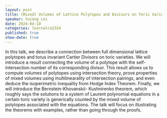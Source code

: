 ```yaml
---
layout: post
title: (Mixed) Volumes of Lattice Polytopes and Divisors on Toric Varieties
speaker: Yucong Lei
date: 2024-04-10
categories: learnalco2324
published: true
show-date: true
---
```

In this talk, we describe a connection between full dimensional lattice polytopes and torus invariant Cartier Divisors on toric varieties. We will introduce a result connecting the volume of a polytope with the self-intersection number of its corresponding divisor. This result allows us to compute volumes of polytopes using intersection theory, prove properties of mixed volumes using multilinearality of intersection pairings, and even deduce the isoperimetric inequality from Hodge Index Theorem. Finally, we will introduce the Bernstein-Khovanskii- Kushnirenko theorem, which roughly says the solutions to a system of Laurent polynomial equations in a certain toric variety is generically counted by the mixed volume of polytopes associated with the equations. The talk will focus on illustrating the theorems with examples, rather than going through the proofs.